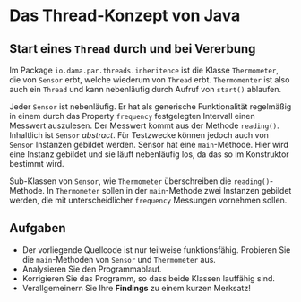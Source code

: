 # Das Thread-Konzept von Java #

## Start eines ``Thread`` durch und bei Vererbung ##

Im Package ``io.dama.par.threads.inheritence`` ist die Klasse ``Thermometer``, die von ``Sensor`` erbt, welche wiederum von ``Thread`` erbt. ``Thermomenter`` ist also auch ein ``Thread`` und kann nebenläufig durch Aufruf von ``start()`` ablaufen.

Jeder ``Sensor`` ist nebenläufig. Er hat als generische Funktionalität regelmäßig in einem durch das Property ``frequency`` festgelegten Intervall einen Messwert auszulesen. Der Messwert kommt aus der Methode ``reading()``. Inhaltlich ist ``Sensor`` _abstract_. Für Testzwecke können jedoch auch von ``Sensor`` Instanzen gebildet werden. Sensor hat eine ``main``-Methode. Hier wird eine Instanz gebildet und sie läuft nebenläufig los, da das so im Konstruktor bestimmt wird.

Sub-Klassen von ``Sensor``, wie ``Thermometer`` überschreiben die ``reading()``-Methode. In ``Thermometer`` sollen in der ``main``-Methode zwei Instanzen gebildet werden, die mit unterscheidlicher ``frequency`` Messungen vornehmen sollen.

## Aufgaben ##

*  Der vorliegende Quellcode ist nur teilweise funktionsfähig. Probieren Sie die ``main``-Methoden von ``Sensor`` und ``Thermometer`` aus. 
* Analysieren Sie den Programmablauf.
* Korrigieren Sie das Programm, so dass beide Klassen lauffähig sind.
* Verallgemeinern Sie Ihre **Findings** zu einem kurzen Merksatz!

 